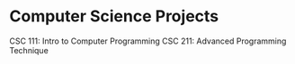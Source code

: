 # Computer Science Projects

CSC 111: Intro to Computer Programming
CSC 211: Advanced Programming Technique
